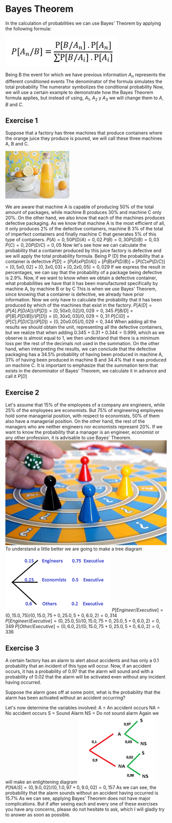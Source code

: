 # Bayes Theorem

In the calculation of probabilities we can use Bayes' Theorem by applying the following formula:

![formula](_static/images/bayes/formula.png)

Being B the event for which we have previous information
$A_n$  represents the different conditioned events
The denominator of the formula simulates the total probability
The numerator symbolizes the conditional probability
Now, we will use a certain example to demonstrate how the Bayes Theorem formula applies, but instead of using, $A_1$, $A_2$  y $A_3$  we will change them to $A$, $B$ and $C$.

## Exercise 1

Suppose that a factory has three machines that produce containers where the orange juice they produce is poured, we will call these three machines A, B and C.

![photo](_static/images/bayes/photo.png)

We are aware that machine A is capable of producing 50% of the total amount of packages, while machine B produces 30% and machine C only 20%. On the other hand, we also know that each of the machines produces defective packaging. As we know that machine A is the most efficient of all, it only produces 2% of the defective containers, machine B 3% of the total of imperfect containers and finally machine C that generates 5% of this type of containers.
$P(A) = 0,50      P(D/A) = 0,02$
$P(B) = 0,30      P(D/B) = 0,03$
$P(C) = 0,20      P(D/C) = 0,05$
Now let's see how we can calculate the probability that a container produced by this juice factory is defective and we will apply the total probability formula. Being P (D) the probability that a container is defective
$P[D] =[ P(A) x P(D/A) ] + [ P(B) x P(D/B) ] + [ P(C) x P(D/C) ] = [ 0,5 x 0,02 ] + [ 0,3 x 0,03 ] + [ 0,2 x 0,05 ] = 0,029$
If we express the result in percentages, we can say that the probability of a package being defective is 2.9%.
Now, if we want to know when we obtain a defective container, what probabilities we have that it has been manufactured specifically by machine A, by machine B or by C
This is when we use Bayes' Theorem, since knowing that a container is defective, we already have prior information. Now we only have to calculate the probability that it has been produced by which of the machines that exist in the factory.
$P[A/D] = (P[A] .P[D/A])/(P[D])=  [0,50 x 0,02] / 0,029 = 0,345$
$P[B/D]  = (P[B] .P[D/B])/(P[D])= [0,30 x  0,03] / 0,029 = 0,31$
$P[C/D]  = (P[C] .P[D/C])/(P[D])= [0,20 x 0.05] / 0,029 = 0,344$
When adding all the results we should obtain the unit, representing all the defective containers, but we realize that when adding $0.345 + 0.31 + 0.344 = 0.999$, which as we observe is almost equal to 1, we then understand that there is a minimum loss per the rest of the decimals not used in the summation.
On the other hand, when interpreting the results, we can conclude that the defective packaging has a 34.5% probability of having been produced in machine A, 31% of having been produced in machine B and 34.4% that it was produced on machine C.
It is important to emphasize that the summation term that exists in the denominator of Bayes' Theorem, we calculate it in advance and call it $P[D]$

## Exercise 2

Let's assume that 15% of the employees of a company are engineers, while 25% of the employees are economists. But 75% of engineering employees hold some managerial position, with respect to economists, 50% of them also have a managerial position. On the other hand, the rest of the managers who are neither engineers nor economists represent 20%. If we want to know the probability that a manager is an engineer, economist or any other profession, it is advisable to use Bayes' Theorem.
![photo2](_static/images/bayes/photo2.png)
To understand a little better we are going to make a tree diagram
![photo3](_static/images/bayes/photo3.png)
$P[Engineer / Executive] = (0,15 .  0,75)/(0,15 .0,75 + 0,25 .0,5+ 0,6 .0,2) = 0,314$
$P[Engineer / Executive] = (0,25 .  0,5)/(0,15 .0,75 + 0,25 .0,5+ 0,6 .0,2) = 0,349$
$P[Other / Executive] = (0,6 .  0,2)/(0,15 .0,75 + 0,25 .0,5+ 0,6 .0,2) = 0,336$

## Exercise 3

A certain factory has an alarm to alert about accidents and has only a 0.1 probability that an incident of this type will occur. Now, if an accident occurs, it has a probability of 0.97 that the alarm will sound and with a probability of 0.02 that the alarm will be activated even without any incident having occurred.

Suppose the alarm goes off at some point, what is the probability that the alarm has been activated without an accident occurring?

Let's now determine the variables involved:
A = An accident occurs
NA = No accident occurs
S = Sound Alarm
NS = Do not sound alarm
Again we will make an enlightening diagram
![photo4](_static/images/bayes/photo4.png)
$P[NA/S] = (0,9 .0,02)/(0,1 .0,97 + 0,9 .0,02) = 0,157$
As we can see, the probability that the alarm sounds without an accident having occurred is 15.7%
As we can see, applying Bayes' Theorem does not have major complications. But if after seeing each and every one of these exercises you have any concerns, please do not hesitate to ask, which I will gladly try to answer as soon as possible.
